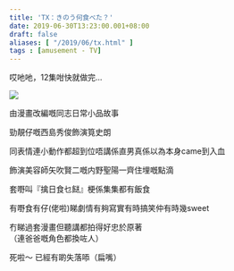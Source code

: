 ```yaml
---
title: 'TX：きのう何食べた？'
date: 2019-06-30T13:23:00.001+08:00
draft: false
aliases: [ "/2019/06/tx.html" ]
tags : [amusement - TV]
---
```


哎吔吔，12集咁快就做完...  

![](/images/nanitabe.jpg)

由漫畫改編嘅同志日常小品故事

勁靚仔嘅西島秀俊飾演筧史朗

同表情連小動作都超到位唔講係直男真係以為本身came到入血

飾演美容師矢吹賢二嘅内野聖陽一齊住埋嘅點滴

  

套嘢叫『擒日食乜餸』梗係集集都有飯食

有嘢食有仔(佬啦)睇劇情有夠寫實有時搞笑仲有時幾sweet

冇睇過套漫畫但聽講都拍得好忠於原著  
（連爸爸嘅角色都換咗人）

  

死啦～ 已經有啲失落㖭（扁嘴）